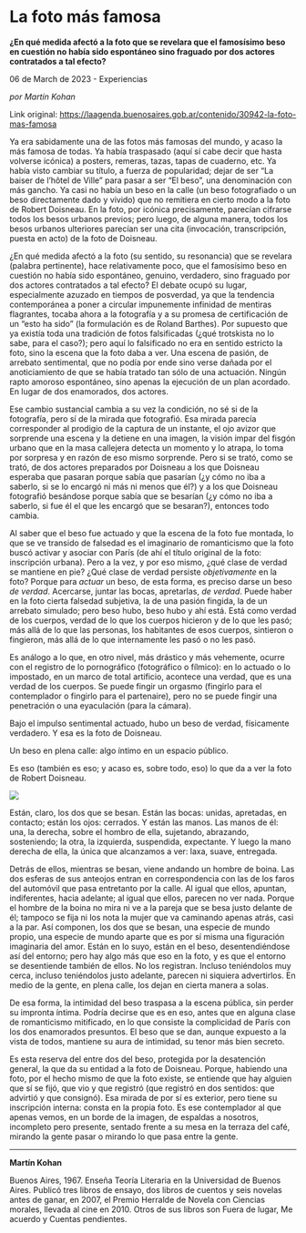 # La foto más famosa

**¿En qué medida afectó a la foto que se revelara que el famosísimo beso en cuestión no había sido espontáneo sino fraguado por dos actores contratados a tal efecto?**

06 de March de 2023 - Experiencias

_por Martín Kohan_

Link original: https://laagenda.buenosaires.gob.ar/contenido/30942-la-foto-mas-famosa



Ya era sabidamente una de las fotos más famosas del mundo, y acaso la más famosa de todas. Ya había traspasado (aquí sí cabe decir que hasta volverse icónica) a posters, remeras, tazas, tapas de cuaderno, etc. Ya había visto cambiar su título, a fuerza de popularidad; dejar de ser “La baiser de l’hôtel de Ville” para pasar a ser “El beso”, una denominación con más gancho. Ya casi no había un beso en la calle (un beso fotografiado o un beso directamente dado y vivido) que no remitiera en cierto modo a la foto de Robert Doisneau. En la foto, por icónica precisamente, parecían cifrarse todos los besos urbanos previos; pero luego, de alguna manera, todos los besos urbanos ulteriores parecían ser una cita (invocación, transcripción, puesta en acto) de la foto de Doisneau.




¿En qué medida afectó a la foto (su sentido, su resonancia) que se revelara (palabra pertinente), hace relativamente poco, que el famosísimo beso en cuestión no había sido espontáneo, genuino, verdadero, sino fraguado por dos actores contratados a tal efecto? El debate ocupó su lugar, especialmente azuzado en tiempos de posverdad, ya que la tendencia contemporánea a poner a circular impunemente infinidad de mentiras flagrantes, tocaba ahora a la fotografía y a su promesa de certificación de un “esto ha sido” (la formulación es de Roland Barthes). Por supuesto que ya existía toda una tradición de fotos falsificadas (¿qué trotskista no lo sabe, para el caso?); pero aquí lo falsificado no era en sentido estricto la foto, sino la escena que la foto daba a ver. Una escena de pasión, de arrebato sentimental, que no podía por ende sino verse dañada por el anoticiamiento de que se había tratado tan sólo de una actuación. Ningún rapto amoroso espontáneo, sino apenas la ejecución de un plan acordado. En lugar de dos enamorados, dos actores.




Ese cambio sustancial cambia a su vez la condición, no sé si de la fotografía, pero sí de la mirada que fotografió. Esa mirada parecía corresponder al prodigio de la captura de un instante, el ojo avizor que sorprende una escena y la detiene en una imagen, la visión impar del fisgón urbano que en la masa callejera detecta un momento y lo atrapa, lo toma por sorpresa y en razón de eso mismo sorprende. Pero si se trató, como se trató, de dos actores preparados por Doisneau a los que Doisneau esperaba que pasaran porque sabía que pasarían (¿y cómo no iba a saberlo, si se lo encargó ni más ni menos que él?) y a los que Doisneau fotografió besándose porque sabía que se besarían (¿y cómo no iba a saberlo, si fue él el que les encargó que se besaran?), entonces todo cambia.




Al saber que el beso fue actuado y que la escena de la foto fue montada, lo que se ve transido de falsedad es el imaginario de romanticismo que la foto buscó activar y asociar con París (de ahí el título original de la foto: inscripción urbana). Pero a la vez, y por eso mismo, ¿qué clase de verdad se mantiene en pie? ¿Qué clase de verdad persiste *objetivamente* en la foto? Porque para *actuar* un beso, de esta forma, es preciso darse un beso *de verdad*. Acercarse, juntar las bocas, apretarlas, *de verdad*. Puede haber en la foto cierta falsedad subjetiva, la de una pasión fingida, la de un arrebato simulado; pero beso hubo, beso hubo y ahí está. Está como verdad de los cuerpos, verdad de lo que los cuerpos hicieron y de lo que les pasó; más allá de lo que las personas, los habitantes de esos cuerpos, sintieron o fingieron, más allá de lo que internamente les pasó o no les pasó.




Es análogo a lo que, en otro nivel, más drástico y más vehemente, ocurre con el registro de lo pornográfico (fotográfico o fílmico): en lo actuado o lo impostado, en un marco de total artificio, acontece una verdad, que es una verdad de los cuerpos. Se puede fingir un orgasmo (fingirlo para el contemplador o fingirlo para el partenaire), pero no se puede fingir una penetración o una eyaculación (para la cámara).




Bajo el impulso sentimental actuado, hubo un beso de verdad, físicamente verdadero. Y esa es la foto de Doisneau.




Un beso en plena calle: algo íntimo en un espacio público.




Es eso (también es eso; y acaso es, sobre todo, eso) lo que da a ver la foto de Robert Doisneau.




![](https://cdn.feater.me/files/images/959225/85dd602f-7178-404e-8f8a-d4ef2d87b3bc.jpg)




Están, claro, los dos que se besan. Están las bocas: unidas, apretadas, en contacto; están los ojos: cerrados. Y están las manos. Las manos de él: una, la derecha, sobre el hombro de ella, sujetando, abrazando, sosteniendo; la otra, la izquierda, suspendida, expectante. Y luego la mano derecha de ella, la única que alcanzamos a ver: laxa, suave, entregada.




Detrás de ellos, mientras se besan, viene andando un hombre de boina. Las dos esferas de sus anteojos entran en correspondencia con las de los faros del automóvil que pasa entretanto por la calle. Al igual que ellos, apuntan, indiferentes, hacia adelante; al igual que ellos, parecen no ver nada. Porque el hombre de la boina no mira ni ve a la pareja que se besa justo delante de él; tampoco se fija ni los nota la mujer que va caminando apenas atrás, casi a la par. Así componen, los dos que se besan, una especie de mundo propio, una especie de mundo aparte que es por sí misma una figuración imaginaria del amor. Están en lo suyo, están en el beso, desentendiéndose así del entorno; pero hay algo más que eso en la foto, y es que el entorno se desentiende también de ellos. No los registran. Incluso teniéndolos muy cerca, incluso teniéndolos justo adelante, parecen ni siquiera advertirlos. En medio de la gente, en plena calle, los dejan en cierta manera a solas.




De esa forma, la intimidad del beso traspasa a la escena pública, sin perder su impronta íntima. Podría decirse que es en eso, antes que en alguna clase de romanticismo mitificado, en lo que consiste la complicidad de París con los dos enamorados presuntos. El beso que se dan, aunque expuesto a la vista de todos, mantiene su aura de intimidad, su tenor más bien secreto.




Es esta reserva del entre dos del beso, protegida por la desatención general, la que da su entidad a la foto de Doisneau. Porque, habiendo una foto, por el hecho mismo de que la foto existe, se entiende que hay alguien que sí se fijó, que vio y que registró (que registró en dos sentidos: que advirtió y que consignó). Esa mirada de por sí es exterior, pero tiene su inscripción interna: consta en la propia foto. Es ese contemplador al que apenas vemos, en un borde de la imagen, de espaldas a nosotros, incompleto pero presente, sentado frente a su mesa en la terraza del café, mirando la gente pasar o mirando lo que pasa entre la gente.




---




**Martín Kohan**




Buenos Aires, 1967. Enseña Teoría Literaria en la Universidad de Buenos Aires. Publicó tres libros de ensayo, dos libros de cuentos y seis novelas antes de ganar, en 2007, el Premio Herralde de Novela con Ciencias morales, llevada al cine en 2010. Otros de sus libros son Fuera de lugar, Me acuerdo y Cuentas pendientes.




